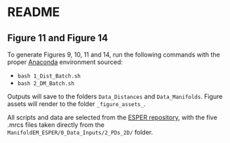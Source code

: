# README
## Figure 11 and Figure 14

To generate Figures 9, 10, 11 and 14, run the following commands with the proper [Anaconda](https://docs.anaconda.com/anaconda/install) environment sourced:

- `bash 1_Dist_Batch.sh`
- `bash 2_DM_Batch.sh`

Outputs will save to the folders `Data_Distances` and `Data_Manifolds`. Figure assets will render to the folder `_figure_assets_`.

All scripts and data are selected from the [ESPER repository](https://github.com/evanseitz/ManifoldEM_ESPER), with the five .mrcs files taken directly from the `ManifoldEM_ESPER/0_Data_Inputs/2_PDs_2D/` folder.